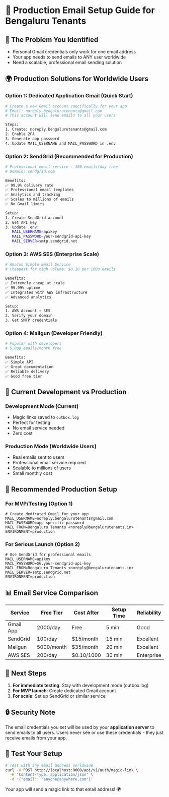 # 📧 Production Email Setup Guide for Bengaluru Tenants

## 🎯 **The Problem You Identified**
- Personal Gmail credentials only work for one email address
- Your app needs to send emails to ANY user worldwide
- Need a scalable, professional email sending solution

## 🌍 **Production Solutions for Worldwide Users**

### **Option 1: Dedicated Application Gmail** (Quick Start)
```bash
# Create a new Gmail account specifically for your app
# Email: noreply.bengalurutenants@gmail.com
# This account will send emails to all your users

Steps:
1. Create: noreply.bengalurutenants@gmail.com
2. Enable 2FA
3. Generate app password
4. Update MAIL_USERNAME and MAIL_PASSWORD in .env
```

### **Option 2: SendGrid** (Recommended for Production)
```bash
# Professional email service - 100 emails/day free
# Domain: sendgrid.com

Benefits:
✅ 99.9% delivery rate
✅ Professional email templates
✅ Analytics and tracking
✅ Scales to millions of emails
✅ No Gmail limits

Setup:
1. Create SendGrid account
2. Get API key
3. Update .env:
   MAIL_USERNAME=apikey
   MAIL_PASSWORD=your-sendgrid-api-key
   MAIL_SERVER=smtp.sendgrid.net
```

### **Option 3: AWS SES** (Enterprise Scale)
```bash
# Amazon Simple Email Service
# Cheapest for high volume: $0.10 per 1000 emails

Benefits:
✅ Extremely cheap at scale
✅ 99.99% uptime
✅ Integrates with AWS infrastructure
✅ Advanced analytics

Setup:
1. AWS Account → SES
2. Verify your domain
3. Get SMTP credentials
```

### **Option 4: Mailgun** (Developer Friendly)
```bash
# Popular with developers
# 5,000 emails/month free

Benefits:
✅ Simple API
✅ Great documentation
✅ Reliable delivery
✅ Good free tier
```

## 🔧 **Current Development vs Production**

### **Development Mode (Current)**
- Magic links saved to `outbox.log`
- Perfect for testing
- No email service needed
- Zero cost

### **Production Mode (Worldwide Users)**
- Real emails sent to users
- Professional email service required
- Scalable to millions of users
- Small monthly cost

## 🚀 **Recommended Production Setup**

### **For MVP/Testing (Option 1)**
```env
# Create dedicated Gmail for your app
MAIL_USERNAME=noreply.bengalurutenants@gmail.com
MAIL_PASSWORD=app-specific-password
MAIL_FROM=Bengaluru Tenants <noreply@bengalurutenants.in>
ENVIRONMENT=production
```

### **For Serious Launch (Option 2)**
```env
# Use SendGrid for professional emails
MAIL_USERNAME=apikey
MAIL_PASSWORD=SG.your-sendgrid-api-key
MAIL_FROM=Bengaluru Tenants <noreply@bengalurutenants.in>
MAIL_SERVER=smtp.sendgrid.net
ENVIRONMENT=production
```

## 📊 **Email Service Comparison**

| Service | Free Tier | Cost After | Setup Time | Reliability |
|---------|-----------|------------|------------|-------------|
| Gmail App | 2000/day | Free | 5 min | Good |
| SendGrid | 100/day | $15/month | 15 min | Excellent |
| Mailgun | 5000/month | $35/month | 20 min | Excellent |
| AWS SES | 200/day | $0.10/1000 | 30 min | Enterprise |

## 🎯 **Next Steps**

1. **For immediate testing**: Stay with development mode (outbox.log)
2. **For MVP launch**: Create dedicated Gmail account
3. **For scale**: Set up SendGrid or similar service

## 🔒 **Security Note**

The email credentials you set will be used by your **application server** to send emails to all users. Users never see or use these credentials - they just receive emails from your app.

## 🧪 **Test Your Setup**

```bash
# Test with any email address worldwide
curl -X POST http://localhost:8000/api/v1/auth/magic-link \
  -H "Content-Type: application/json" \
  -d '{"email": "anyone@anywhere.com"}'
```

Your app will send a magic link to that email address! 🌍
